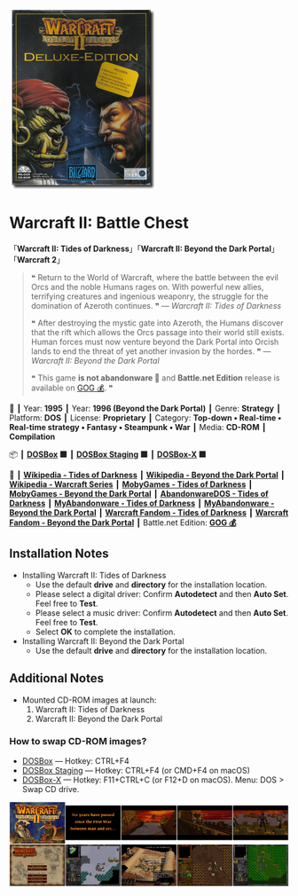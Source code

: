 ![](Thumbnail.png "application-thumbnail")

# Warcraft II: Battle Chest

「**Warcraft II: Tides of Darkness**」「**Warcraft II: Beyond the Dark Portal**」「**Warcraft 2**」

> ❝ Return to the World of Warcraft, where the battle between the evil Orcs and the noble Humans rages on. With powerful new allies, terrifying creatures and ingenious weaponry, the struggle for the domination of Azeroth continues. ❞ — *Warcraft II: Tides of Darkness*
>
> ❝ After destroying the mystic gate into Azeroth, the Humans discover that the rift which allows the Orcs passage into their world still exists. Human forces must now venture beyond the Dark Portal into Orcish lands to end the threat of yet another invasion by the hordes. ❞ — *Warcraft II: Beyond the Dark Portal*
>
> ❝ This game **is not abandonware 🚫** and **Battle.net Edition** release is available on [GOG 💰](https://www.gog.com/en/game/warcraft_2_battlenet_edition). ❞
>

📌 ┃ Year: **1995** ┃ Year: **1996 (Beyond the Dark Portal)** ┃ Genre: **Strategy** ┃ Platform: **DOS** ┃ License: **Proprietary** ┃ Category: **Top-down • Real-time • Real-time strategy • Fantasy • Steampunk • War** ┃ Media: **CD-ROM** ┃ **Compilation** 

📦 ┃ **[DOSBox](https://www.dosbox.com/) 🟩** ┃ **[DOSBox Staging](https://dosbox-staging.github.io/) 🟩** ┃ **[DOSBox-X](https://dosbox-x.com/) 🟩** 

📎 ┃ **[Wikipedia - Tides of Darkness](https://en.wikipedia.org/wiki/Warcraft_II:_Tides_of_Darkness)** ┃ **[Wikipedia - Beyond the Dark Portal](https://en.wikipedia.org/wiki/Warcraft_II:_Beyond_the_Dark_Portal)** ┃ **[Wikipedia - Warcraft Series](https://en.wikipedia.org/wiki/Warcraft)** ┃ **[MobyGames - Tides of Darkness](https://www.mobygames.com/game/1339/warcraft-ii-tides-of-darkness/)** ┃ **[MobyGames - Beyond the Dark Portal](https://www.mobygames.com/game/1377/warcraft-ii-beyond-the-dark-portal/)** ┃ **[AbandonwareDOS - Tides of Darkness](https://www.abandonwaredos.com/abandonware-game.php?abandonware=Warcraft+2%3A+Tides+of+Darkness&gid=1786)** ┃ **[MyAbandonware - Tides of Darkness](https://www.myabandonware.com/game/warcraft-ii-tides-of-darkness-2sh)** ┃ **[MyAbandonware - Beyond the Dark Portal](https://www.myabandonware.com/game/warcraft-ii-beyond-the-dark-portal-4a5)** ┃ **[Warcraft Fandom - Tides of Darkness](https://wowpedia.fandom.com/wiki/Warcraft_II:_Tides_of_Darkness)** ┃ **[Warcraft Fandom - Beyond the Dark Portal](https://wowpedia.fandom.com/wiki/Warcraft_II:_Beyond_the_Dark_Portal)** ┃ Battle.net Edition: **[GOG 💰](https://www.gog.com/en/game/warcraft_2_battlenet_edition)** 

## Installation Notes
- Installing Warcraft II: Tides of Darkness
  - Use the default **drive** and **directory** for the installation location.
  - Please select a digital driver: Confirm **Autodetect** and then **Auto Set**. Feel free to **Test**.
  - Please select a music driver: Confirm **Autodetect** and then **Auto Set**. Feel free to **Test**.
  - Select **OK** to complete the installation.
- Installing Warcraft II: Beyond the Dark Portal
  - Use the default **drive** and **directory** for the installation location.

## Additional Notes
- Mounted CD-ROM images at launch:
  1. Warcraft II: Tides of Darkness
  2. Warcraft II: Beyond the Dark Portal

### How to swap CD-ROM images?
- [DOSBox](https://www.dosbox.com/wiki/DOSBox_FAQ#Swapping_CD_images) — Hotkey: CTRL+F4
- [DOSBox Staging](https://github.com/dosbox-staging/dosbox-staging/blob/main/README) — Hotkey: CTRL+F4 (or CMD+F4 on macOS)
- [DOSBox-X](https://dosbox-x.com/wiki/Guide%3AManaging-image-files-in-DOSBox%E2%80%90X#_mounting_multiple_cd_or_dvd_images) — Hotkey: F11+CTRL+C (or F12+D on macOS). Menu: DOS > Swap CD drive.

![](Montage.png "Warcraft II: Battle Chest")


